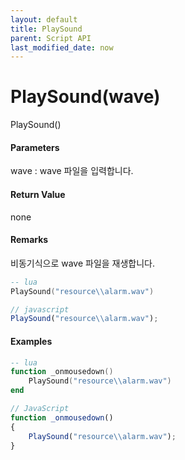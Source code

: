 ```yaml
---
layout: default
title: PlaySound
parent: Script API
last_modified_date: now
---
```

# PlaySound\(wave\)

PlaySound\(\)

#### Parameters

wave : wave 파일을 입력합니다.

#### Return Value

none

#### Remarks

비동기식으로 wave 파일을 재생합니다.

```lua
-- lua
PlaySound("resource\\alarm.wav")
```

```js
// javascript
PlaySound("resource\\alarm.wav");
```

#### 

#### Examples

```lua
-- lua
function _onmousedown()
    PlaySound("resource\\alarm.wav")
end
```

```js
// JavaScript
function _onmousedown()
{    
    PlaySound("resource\\alarm.wav");
}
```



